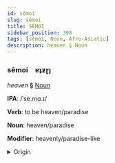 ```yaml
---
id: sêmoi
slug: sêmoi
title: SÊMOI
sidebar_position: 398
tags: [sêmoi, Noun, Afro-Asiatic]
description: heaven § Noun
---
```


### sêmoi&emsp;<span kind="abugida">ɐʇƶɽȷ</span>

*heaven* **§** [Noun](../../tags/Noun)

**IPA**: /ˈse.mɑ.ɪ/

**Verb**: to be heaven/paradise

**Noun**: heaven/paradise

**Modifier**: heavenly/paradise-like

<details>
    <summary>Origin</summary>
    Tigrinya ሰማይ sämay /semaɪ̯/<br/>
    <em>Afro-Asiatic Language Family</em>
</details>